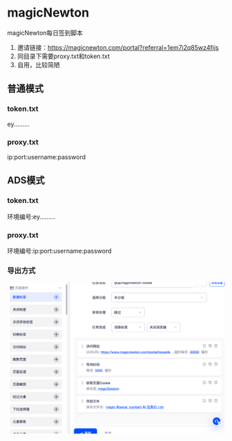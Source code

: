 # magicNewton
magicNewton每日签到脚本
1. 邀请链接：https://magicnewton.com/portal?referral=1em7i2q85wz4fijs
2. 同目录下需要proxy.txt和token.txt
3. 自用，比较简陋

## 普通模式
### token.txt
ey.........
### proxy.txt
ip:port:username:password
## ADS模式
### token.txt
环境编号:ey.........
### proxy.txt
环境编号:ip:port:username:password
### 导出方式
![img.png](readmeImg/img.png)